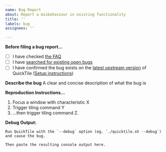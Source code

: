 ```yaml
---
name: Bug Report
about: Report a misbehaviour in existing functionality
title: ''
labels: bug
assignees: ''

---
```


**Before filing a bug report...**
* [ ] I have checked [the FAQ](https://ssokolow.com/quicktile/faq.html)
* [ ] I have [searched for existing open bugs](https://github.com/ssokolow/quicktile/issues)
* [ ] I have confirmed the bug exists on the [latest upstream version](https://github.com/ssokolow/quicktile/archive/refs/heads/master.zip) of QuickTile ([Setup instructions](https://ssokolow.com/quicktile/installation.html))

**Describe the bug**
A clear and concise description of what the bug is

**Reproduction Instructions...**
1. Focus a window with characteristic X
2. Trigger tiling command Y
3. ...then trigger tiling command Z.

**Debug Output:**

```
Run QuickTile with the `--debug` option (eg. `./quicktile.sh --debug`) and cause the bug.

Then paste the resulting console output here.
```
